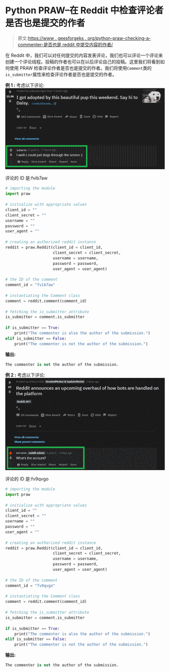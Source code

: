# Python PRAW–在 Reddit 中检查评论者是否也是提交的作者

> 原文:[https://www . geesforgeks . org/python-praw-checking-a-commenter-是否也是 reddit 中提交内容的作者/](https://www.geeksforgeeks.org/python-praw-checking-whether-a-commenter-is-also-the-author-of-the-submission-in-reddit/)

在 Reddit 中，我们可以对任何提交的内容发表评论，我们也可以评论一个评论来创建一个评论线程。投稿的作者也可以在以后评论自己的投稿。这里我们将看到如何使用 PRAW 检查评论作者是否也是提交的作者。我们将使用`Comment`类的`is_submitter`属性来检查评论作者是否也是提交的作者。

**例 1 :** 考虑以下评论:
![](img/5ac2ced6c02a3f230d506115001584a3.png)

评论的 ID 是:fvib7aw

```py
# importing the module
import praw

# initialize with appropriate values
client_id = ""
client_secret = ""
username = ""
password = ""
user_agent = ""

# creating an authorized reddit instance
reddit = praw.Reddit(client_id = client_id, 
                     client_secret = client_secret, 
                     username = username, 
                     password = password,
                     user_agent = user_agent) 

# the ID of the comment
comment_id = "fvib7aw"

# instantiating the Comment class
comment = reddit.comment(comment_id)

# fetching the is_submitter attribute
is_submitter = comment.is_submitter 

if is_submitter == True:
    print("The commenter is also the author of the submission.")
elif is_submitter == False:
    print("The commenter is not the author of the submission.")
```

**输出:**

```py
The commenter is not the author of the submission.

```

**例 2 :** 考虑以下评论:
![](img/aeca015f086bff05e544bc3ace86ef4d.png)

评论的 ID 是:fv9qvgo

```py
# importing the module
import praw

# initialize with appropriate values
client_id = ""
client_secret = ""
username = ""
password = ""
user_agent = ""

# creating an authorized reddit instance
reddit = praw.Reddit(client_id = client_id, 
                     client_secret = client_secret, 
                     username = username, 
                     password = password,
                     user_agent = user_agent) 

# the ID of the comment
comment_id = "fv9qvgo"

# instantiating the Comment class
comment = reddit.comment(comment_id)

# fetching the is_submitter attribute
is_submitter = comment.is_submitter 

if is_submitter == True:
    print("The commenter is also the author of the submission.")
elif is_submitter == False:
    print("The commenter is not the author of the submission.")
```

**输出:**

```py
The commenter is not the author of the submission.

```